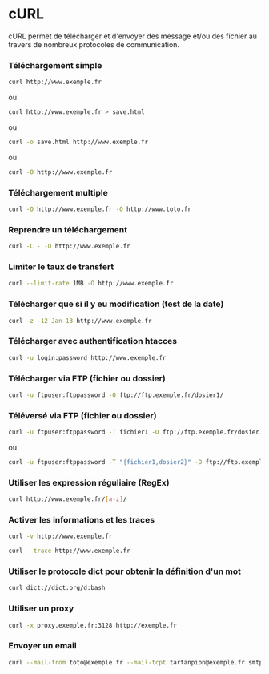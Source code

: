 # cURL
cURL permet de télécharger et d'envoyer des message et/ou des fichier au travers de nombreux protocoles de communication.

### Téléchargement simple
```bash
curl http://www.exemple.fr
```
ou
```bash
curl http://www.exemple.fr > save.html
```
ou
```bash
curl -o save.html http://www.exemple.fr
```
ou
```bash
curl -O http://www.exemple.fr
```

### Téléchargement multiple
```bash
curl -O http://www.exemple.fr -O http://www.toto.fr
```

### Reprendre un téléchargement
```bash
curl -C - -O http://www.exemple.fr
```

### Limiter le taux de transfert
```bash
curl --limit-rate 1MB -O http://www.exemple.fr
```

### Télécharger que si il y eu modification (test de la date)
```bash
curl -z -12-Jan-13 http://www.exemple.fr
```

### Télécharger avec authentification htacces
```bash
curl -u login:password http://www.exemple.fr
```

### Télécharger via FTP (fichier ou dossier)
```bash
curl -u ftpuser:ftppassword -O ftp://ftp.exemple.fr/dosier1/
```

### Téléversé via FTP (fichier ou dossier)
```bash
curl -u ftpuser:ftppassword -T fichier1 -O ftp://ftp.exemple.fr/dosier1/
```
ou
```bash
curl -u ftpuser:ftppassword -T "{fichier1,dosier2}" -O ftp://ftp.exemple.fr/dosier1/
```

### Utiliser les expression réguliaire (RegEx)
```bash
curl http://www.exemple.fr/[a-z]/
```

### Activer les informations et les traces
```bash
curl -v http://www.exemple.fr
```
```bash
curl --trace http://www.exemple.fr
```

### Utiliser le protocole dict pour obtenir la définition d'un mot
```bash
curl dict://dict.org/d:bash
```

### Utiliser un proxy
```bash
curl -x proxy.exemple.fr:3128 http://exemple.fr
```

### Envoyer un email
```bash
curl --mail-from toto@exemple.fr --mail-tcpt tartanpion@exemple.fr smtp://smtp.exemple.fr
```
